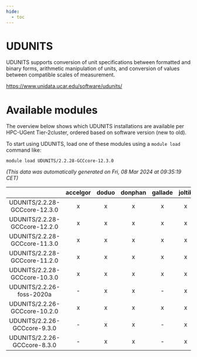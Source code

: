 ```yaml
---
hide:
  - toc
---
```


UDUNITS
=======


UDUNITS supports conversion of unit specifications between formatted and binary forms, arithmetic manipulation of units, and conversion of values between compatible scales of measurement.

https://www.unidata.ucar.edu/software/udunits/
# Available modules


The overview below shows which UDUNITS installations are available per HPC-UGent Tier-2cluster, ordered based on software version (new to old).

To start using UDUNITS, load one of these modules using a `module load` command like:

```shell
module load UDUNITS/2.2.28-GCCcore-12.3.0
```

*(This data was automatically generated on Fri, 08 Mar 2024 at 09:35:19 CET)*  

| |accelgor|doduo|donphan|gallade|joltik|skitty|
| :---: | :---: | :---: | :---: | :---: | :---: | :---: |
|UDUNITS/2.2.28-GCCcore-12.3.0|x|x|x|x|x|x|
|UDUNITS/2.2.28-GCCcore-12.2.0|x|x|x|x|x|x|
|UDUNITS/2.2.28-GCCcore-11.3.0|x|x|x|x|x|x|
|UDUNITS/2.2.28-GCCcore-11.2.0|x|x|x|x|x|x|
|UDUNITS/2.2.28-GCCcore-10.3.0|x|x|x|x|x|x|
|UDUNITS/2.2.26-foss-2020a|-|x|x|-|x|x|
|UDUNITS/2.2.26-GCCcore-10.2.0|x|x|x|x|x|x|
|UDUNITS/2.2.26-GCCcore-9.3.0|-|x|x|-|x|x|
|UDUNITS/2.2.26-GCCcore-8.3.0|-|x|x|-|x|x|
